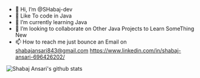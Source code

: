 - 👋 Hi, I’m @SHabaj-dev
- 👀 Like To code in Java
- 🌱 I’m currently learning Java
- 💞️ I’m looking to collaborate on Other Java Projects to Learn SomeThing New
- 📫 How to reach me just bounce an Email on shabajansari843@gmail.com
https://www.linkedin.com/in/shabaj-ansari-696426202/

![Shabaj Ansari's github stats](https://github-readme-stats.vercel.app/api?username=SHabaj-dev)
<!---
SHabaj-dev/SHabaj-dev is a ✨ special ✨ repository because its `README.md` (this file) appears on your GitHub profile.
You can click the Preview link to take a look at your changes.
--->
